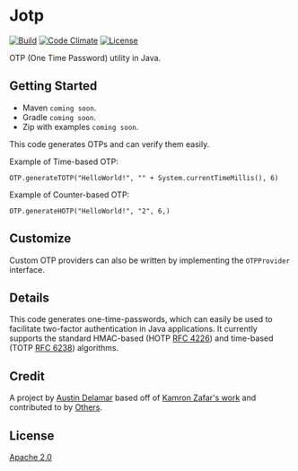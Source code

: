# Jotp

[![Build](https://travis-ci.org/RamblingWare/RamblingWare.svg?branch=master)](https://travis-ci.org/amdelamar/jotp)
[![Code Climate](https://codeclimate.com/github/RamblingWare/RamblingWare/badges/gpa.svg)](https://codeclimate.com/github/amdelamar/jotp)
[![License](http://img.shields.io/:license-apache-blue.svg)](https://github.com/amdelamar/jotp/blob/master/LICENSE)

OTP (One Time Password) utility in Java.


## Getting Started

* Maven `coming soon`.
* Gradle `coming soon`.
* Zip with examples `coming soon`.

This code generates OTPs and can verify them easily.

Example of Time-based OTP:

`OTP.generateTOTP("HelloWorld!", "" + System.currentTimeMillis(), 6)`

Example of Counter-based OTP:

`OTP.generateHOTP("HelloWorld!", "2", 6,)`


## Customize

Custom OTP providers can also be written by implementing the `OTPProvider` interface.


## Details

This code generates one-time-passwords, which can easily be used to facilitate two-factor authentication in Java applications. It currently supports the standard HMAC-based (HOTP [RFC 4226](https://tools.ietf.org/html/rfc4226)) and time-based (TOTP [RFC 6238](https://tools.ietf.org/html/rfc6238)) algorithms.


## Credit

A project by [Austin Delamar](https://github.com/amdelamar) based off of [Kamron Zafar's work](https://github.com/kamranzafar/libotp) and contributed to by [Others](https://github.com/amdelamar/jotp/graphs/contributors).

## License

[Apache 2.0](https://github.com/amdelamar/jotp/blob/master/LICENSE)
